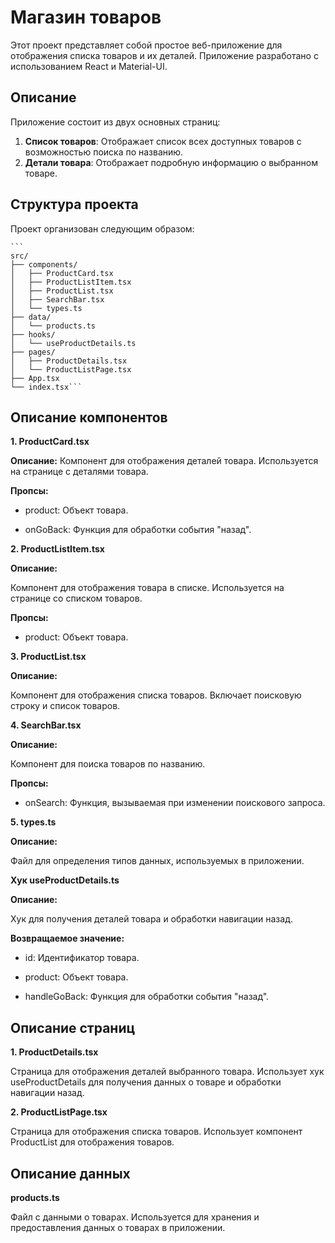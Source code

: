 # Магазин товаров

Этот проект представляет собой простое веб-приложение для отображения списка товаров и их деталей. Приложение разработано с использованием React и Material-UI.

## Описание

Приложение состоит из двух основных страниц:

1. **Список товаров**: Отображает список всех доступных товаров с возможностью поиска по названию.
2. **Детали товара**: Отображает подробную информацию о выбранном товаре.

## Структура проекта
   Проект организован следующим образом:

    ```
    src/
    ├── components/
    │   ├── ProductCard.tsx
    │   ├── ProductListItem.tsx
    │   ├── ProductList.tsx
    │   ├── SearchBar.tsx
    │   └── types.ts
    ├── data/
    │   └── products.ts
    ├── hooks/
    │   └── useProductDetails.ts
    ├── pages/
    │   ├── ProductDetails.tsx
    │   └── ProductListPage.tsx
    ├── App.tsx
    └── index.tsx```

## Описание компонентов

**1. ProductCard.tsx**

**Описание:**
Компонент для отображения деталей товара. Используется на странице с деталями товара.

**Пропсы:**

- product: Объект товара.

- onGoBack: Функция для обработки события "назад".

**2. ProductListItem.tsx**

**Описание:**

Компонент для отображения товара в списке. Используется на странице со списком товаров.

**Пропсы:**

- product: Объект товара.

**3. ProductList.tsx**

**Описание:**

Компонент для отображения списка товаров. Включает поисковую строку и список товаров.

**4. SearchBar.tsx**

**Описание:**

Компонент для поиска товаров по названию.

**Пропсы:**

- onSearch: Функция, вызываемая при изменении поискового запроса.

**5. types.ts**

**Описание:**

Файл для определения типов данных, используемых в приложении.


**Хук useProductDetails.ts**

**Описание:**

Хук для получения деталей товара и обработки навигации назад.

**Возвращаемое значение:**

- id: Идентификатор товара.

- product: Объект товара.

- handleGoBack: Функция для обработки события "назад".

## Описание страниц

**1. ProductDetails.tsx**

Страница для отображения деталей выбранного товара. Использует хук useProductDetails для получения данных о товаре и обработки навигации назад.

**2. ProductListPage.tsx**

Страница для отображения списка товаров. Использует компонент ProductList для отображения товаров.

## Описание данных

**products.ts**

Файл с данными о товарах. Используется для хранения и предоставления данных о товарах в приложении.